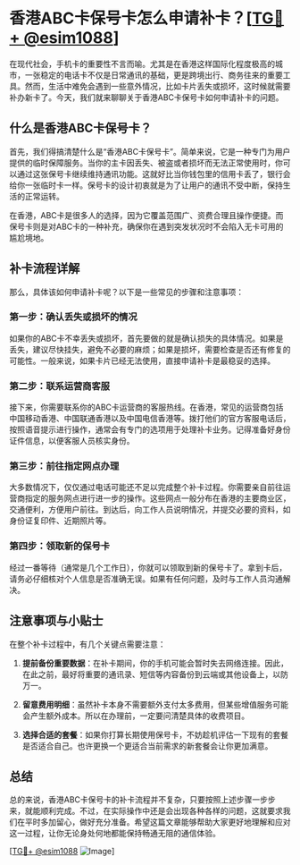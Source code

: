# 香港ABC卡保号卡怎么申请补卡？[[TG💪+ @esim1088](https://t.me/s/esim1088)]

在现代社会，手机卡的重要性不言而喻。尤其是在香港这样国际化程度极高的城市，一张稳定的电话卡不仅是日常通讯的基础，更是跨境出行、商务往来的重要工具。然而，生活中难免会遇到一些意外情况，比如卡片丢失或损坏，这时候就需要补办新卡了。今天，我们就来聊聊关于香港ABC卡保号卡如何申请补卡的问题。

## 什么是香港ABC卡保号卡？

首先，我们得搞清楚什么是“香港ABC卡保号卡”。简单来说，它是一种专门为用户提供的临时保障服务。当你的主卡因丢失、被盗或者损坏而无法正常使用时，你可以通过这张保号卡继续维持通讯功能。这就好比当你钱包里的信用卡丢了，银行会给你一张临时卡一样。保号卡的设计初衷就是为了让用户的通讯不受中断，保持生活的正常运转。

在香港，ABC卡是很多人的选择，因为它覆盖范围广、资费合理且操作便捷。而保号卡则是对ABC卡的一种补充，确保你在遇到突发状况时不会陷入无卡可用的尴尬境地。

## 补卡流程详解

那么，具体该如何申请补卡呢？以下是一些常见的步骤和注意事项：

### 第一步：确认丢失或损坏的情况

如果你的ABC卡不幸丢失或损坏，首先要做的就是确认损失的具体情况。如果是丢失，建议尽快挂失，避免不必要的麻烦；如果是损坏，需要检查是否还有修复的可能性。一般来说，如果卡片已经无法使用，直接申请补卡是最稳妥的选择。

### 第二步：联系运营商客服

接下来，你需要联系你的ABC卡运营商的客服热线。在香港，常见的运营商包括中国移动香港、中国联通香港以及中国电信香港等。拨打他们的官方客服电话后，按照语音提示进行操作，通常会有专门的选项用于处理补卡业务。记得准备好身份证件信息，以便客服人员核实身份。

### 第三步：前往指定网点办理

大多数情况下，仅仅通过电话可能还不足以完成整个补卡过程。你需要亲自前往运营商指定的服务网点进行进一步的操作。这些网点一般分布在香港的主要商业区，交通便利，方便用户前往。到达后，向工作人员说明情况，并提交必要的资料，如身份证复印件、近期照片等。

### 第四步：领取新的保号卡

经过一番等待（通常是几个工作日），你就可以领取到新的保号卡了。拿到卡后，请务必仔细核对个人信息是否准确无误。如果有任何问题，及时与工作人员沟通解决。

## 注意事项与小贴士

在整个补卡过程中，有几个关键点需要注意：

1. **提前备份重要数据**：在补卡期间，你的手机可能会暂时失去网络连接。因此，在此之前，最好将重要的通讯录、短信等内容备份到云端或其他设备上，以防万一。

2. **留意费用明细**：虽然补卡本身不需要额外支付太多费用，但某些增值服务可能会产生额外成本。所以在办理前，一定要问清楚具体的收费项目。

3. **选择合适的套餐**：如果你打算长期使用保号卡，不妨趁机评估一下现有的套餐是否适合自己。也许更换一个更适合当前需求的新套餐会让你更加满意。

## 总结

总的来说，香港ABC卡保号卡的补卡流程并不复杂，只要按照上述步骤一步步来，就能顺利完成。不过，在实际操作中还是会出现各种各样的问题，这就要求我们在平时多加留心，做好充分准备。希望这篇文章能够帮助大家更好地理解和应对这一过程，让你无论身处何地都能保持畅通无阻的通信体验。

[[TG💪+ @esim1088](https://t.me/s/esim1088) ![Image](https://i.postimg.cc/4NQfJmqS/Snipaste-2025-05-13-00-14-12.png)]